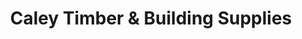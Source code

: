 ---
title: "Caley Timber & Building Supplies"
url: /beinn-na-faoghla/caley-timber-und-building-supplies/
shop: Allgemein
---